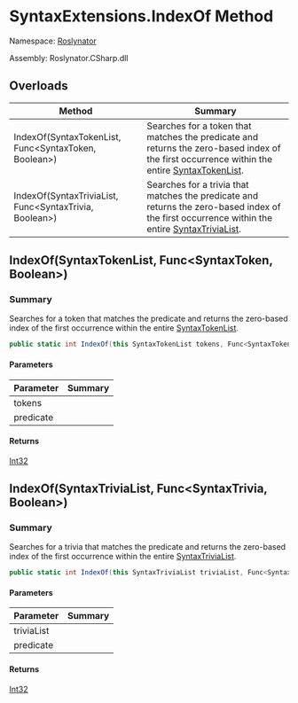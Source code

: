 # SyntaxExtensions\.IndexOf Method

Namespace: [Roslynator](../../README.md)

Assembly: Roslynator\.CSharp\.dll

## Overloads

| Method | Summary |
| ------ | ------- |
| IndexOf\(SyntaxTokenList, Func\<SyntaxToken, Boolean>\) | Searches for a token that matches the predicate and returns the zero\-based index of the first occurrence within the entire [SyntaxTokenList](https://docs.microsoft.com/en-us/dotnet/api/microsoft.codeanalysis.syntaxtokenlist)\. |
| IndexOf\(SyntaxTriviaList, Func\<SyntaxTrivia, Boolean>\) | Searches for a trivia that matches the predicate and returns the zero\-based index of the first occurrence within the entire [SyntaxTriviaList](https://docs.microsoft.com/en-us/dotnet/api/microsoft.codeanalysis.syntaxtrivialist)\. |

## IndexOf\(SyntaxTokenList, Func\<SyntaxToken, Boolean>\)

### Summary

Searches for a token that matches the predicate and returns the zero\-based index of the first occurrence within the entire [SyntaxTokenList](https://docs.microsoft.com/en-us/dotnet/api/microsoft.codeanalysis.syntaxtokenlist)\.

```csharp
public static int IndexOf(this SyntaxTokenList tokens, Func<SyntaxToken, bool> predicate)
```

#### Parameters

| Parameter | Summary |
| --------- | ------- |
| tokens | |
| predicate | |

#### Returns

[Int32](https://docs.microsoft.com/en-us/dotnet/api/system.int32)


## IndexOf\(SyntaxTriviaList, Func\<SyntaxTrivia, Boolean>\)

### Summary

Searches for a trivia that matches the predicate and returns the zero\-based index of the first occurrence within the entire [SyntaxTriviaList](https://docs.microsoft.com/en-us/dotnet/api/microsoft.codeanalysis.syntaxtrivialist)\.

```csharp
public static int IndexOf(this SyntaxTriviaList triviaList, Func<SyntaxTrivia, bool> predicate)
```

#### Parameters

| Parameter | Summary |
| --------- | ------- |
| triviaList | |
| predicate | |

#### Returns

[Int32](https://docs.microsoft.com/en-us/dotnet/api/system.int32)


